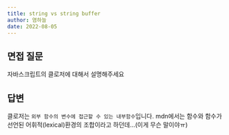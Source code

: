 ```yaml
---
title: string vs string buffer
author: 염하늘
date: 2022-08-05
---
```


## 면접 질문

자바스크립트의 클로저에 대해서 설명해주세요

## 답변

클로저는 `외부 함수의 변수에 접근할 수 있는 내부함수`입니다. mdn에서는 함수와 함수가 선언된 어휘적(lexical)환경의 조합이라고 하던데...(이게 무슨 말이야ㅠ)

<br />